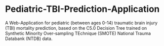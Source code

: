 # Pediatric-TBI-Prediction-Application
A Web-Application for pediatric (between ages 0-14) traumatic brain injury (TBI) mortality prediction, based on the C5.0 Decision Tree trained on Synthetic Minority Over-sampling TEchnique (SMOTE) National Trauma Databank (NTDB) data.
